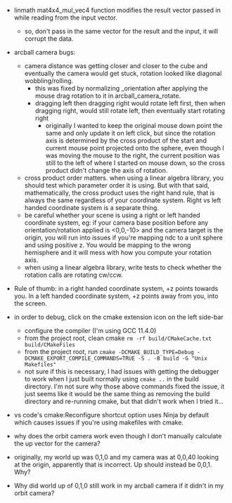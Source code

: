 - linmath mat4x4_mul_vec4 function modifies the result vector passed in while reading from the input vector.
    - so, don't pass in the same vector for the result and the input, it will corrupt the data.


- arcball camera bugs:
    - camera distance was getting closer and closer to the cube and eventually the camera would get stuck, rotation looked like diagonal wobbling/rolling.
        - this was fixed by normalizing _orientation after applying the mouse drag rotation to it in arcball_camera_rotate.
        - dragging left then dragging right would rotate left first, then when dragging right, would still rotate left, then eventually start rotating right
            - originally I wanted to keep the original mouse down point the same and only update it on left click, but since the rotation axis is determined by the cross
            product of the start and current mouse point projected onto the sphere, even though I was moving the mouse to the right, the current position was still to the left of where I started on mouse down, so the cross product didn't change the axis of rotation.
    - cross product order matters. when using a linear algebra library, you should test which parameter order it is using. But with that said, mathematically, the cross product uses the right hand rule, that is always the same regardless of your coordinate system. Right vs left handed coordinate system is a separate thing.
    - be careful whether your scene is using a right or left handed coordinate system, eg: if your camera base position before any orientation/rotation applied is <0,0,-10> and the camera target is the origin, you will run into issues if you're mapping ndc to a unit sphere and using positive z. You would be mapping to the wrong hemisphere and it will mess with how you compute your rotation axis.
    - when using a linear algebra library, write tests to check whether the rotation calls are rotating cw/ccw.

- Rule of thumb: in a right handed coordinate system, +z points towards you. In a left handed coordinate system, +z points away from you, into the screen.

- in order to debug, click on the cmake extension icon on the left side-bar
    - configure the compiler (I'm using GCC 11.4.0)
    - from the project root, clean cmake `rm -rf build/CMakeCache.txt build/CMakeFiles`
    - from the project root, run `cmake -DCMAKE_BUILD_TYPE=Debug -DCMAKE_EXPORT_COMPILE_COMMANDS=TRUE -S . -B build -G "Unix Makefiles"`
    - not sure if this is necessary, I had issues with getting the debugger to work when I just built normally using `cmake ..` in the build directory. I'm not sure why those above commands fixed the issue, it just seems like it would be the same thing as removing the build directory and re-running cmake, but that didn't work when I tried it...
- vs code's cmake:Reconfigure shortcut option uses Ninja by default which causes issues if you're using makefiles with cmake.


- why does the orbit camera work even though I don't manually calculate the up vector for the camera?

- originally, my world up was 0,1,0 and my camera was at 0,0,40 looking at the origin, apparently that is incorrect. Up should instead be 0,0,1. Why?

- Why did world up of 0,1,0 still work in my arcball camera if it didn't in my orbit camera?